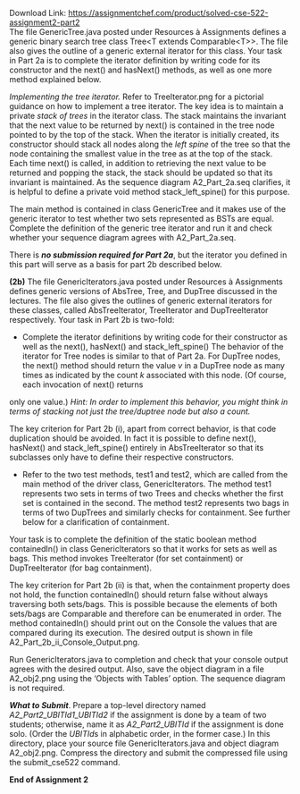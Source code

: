 Download Link: https://assignmentchef.com/product/solved-cse-522-assignment2-part2
<br>
The file GenericTree.java posted under Resources à Assignments defines a generic binary search tree class Tree&lt;T extends Comparable&lt;T&gt;&gt;.  The file also gives the outline of a generic external iterator for this class.  Your task in Part 2a is to complete the iterator definition by writing code for its constructor and the next() and hasNext() methods, as well as one more method explained below.

<em>Implementing the tree iterator.</em>  Refer to TreeIterator.png for a pictorial guidance on how to implement a tree iterator.  The key idea is to maintain a private<em> stack</em> <em>of trees</em> in the iterator class. The stack maintains the invariant that the next value to be returned by next() is contained in the tree node pointed to by the top of the stack.  When the iterator is initially created, its constructor should stack all nodes along the <em>left spine</em> of the tree so that the node containing the smallest value in the tree as at the top of the stack.  Each time next() is called, in addition to retrieving the next value to be returned and popping the stack, the stack should be updated so that its invariant is maintained.  As the sequence diagram A2_Part_2a.seq clarifies, it is helpful to define a private void method stack_left_spine() for this purpose.

The main method is contained in class GenericTree and it makes use of the generic iterator to test whether two sets represented as BSTs are equal.   Complete the definition of the generic tree iterator and run it and check whether your sequence diagram agrees with A2_Part_2a.seq.

There is <strong><em>no submission required for Part 2a</em></strong>, but the iterator you defined in this part will serve as a basis for part 2b described below.

<strong>(2b)</strong>  The file GenericIterators.java posted under Resources à Assignments defines generic versions of AbsTree, Tree, and DupTree discussed in the lectures.    The file also gives the outlines of generic external iterators for these classes,  called AbsTreeIterator, TreeIterator and DupTreeIterator respectively.  Your task in Part 2b is two-fold:




<ul>

 <li>Complete the iterator definitions by writing code for their constructor as well as the next(), hasNext() and stack_left_spine() The behavior of the iterator for Tree nodes is similar to that of Part 2a.   For DupTree nodes,  the next() method should return the value <em>v </em>in a DupTree node as many times as indicated by the count <em>k</em> associated with this node.  (Of course, each invocation of next() returns</li>

</ul>

only one value.)   <em>Hint: In order to implement this behavior, you might think in terms of stacking not just the tree/duptree node but also a count.</em>




The key criterion for Part 2b (i), apart from correct behavior, is that code duplication should be avoided.  In fact it is possible to define next(), hasNext() and stack_left_spine() entirely in AbsTreeIterator so that its subclasses only have to define their respective constructors.




<ul>

 <li>Refer to the two test methods, test1 and test2, which are called from the main method of the driver class, GenericIterators. The method test1 represents two sets in terms of two Trees and checks whether the first set is contained in the second.   The method test2 represents two bags in terms of two DupTrees and similarly checks for containment.   See further below for a clarification of containment.</li>

</ul>




Your task is to complete the definition of the static boolean method containedIn() in class GenericIterators so that it works for sets as well as bags.   This method invokes TreeIterator (for set containment) or  DupTreeIterator (for bag containment).




The key criterion for Part 2b (ii) is that, when the containment property does not hold, the function containedIn() should return false without always traversing both sets/bags.  This is possible because the elements of both sets/bags are Comparable and therefore can be enumerated in order.   The method containedIn() should print out on the Console the values that are compared during its execution.   The desired output is shown in file A2_Part_2b_ii_Console_Output.png.




Run GenericIterators.java to completion and check that your console output agrees with the desired output.   Also, save the object diagram in a file A2_obj2.png using the ‘Objects with Tables’ option.   The sequence diagram is not required.




<strong><em>What to Submit</em></strong>.   Prepare a top-level directory named <em>A2_Part2_UBITId1_UBITId2 </em>if the assignment is done by a team of two students; otherwise, name it as <em>A2_Part2_UBITId</em> if the assignment is done solo.  (Order the <em>UBITId</em>s in alphabetic order, in the former case.)   <em> </em>In this directory, place your source file GenericIterators.java and object diagram A2_obj2.png. Compress the directory and submit the compressed file using the submit_cse522  command.







<strong>End of Assignment 2 </strong>